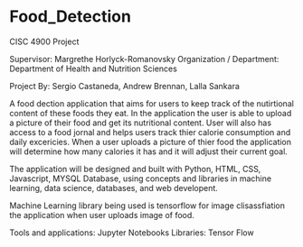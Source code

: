 # Food_Detection
CISC 4900 Project

Supervisor: Margrethe Horlyck-Romanovsky
Organization / Department:  Department of Health and Nutrition Sciences


Project By: Sergio Castaneda, Andrew Brennan, Lalla Sankara


A food dection application that aims for users to keep track of the nutirtional content of these foods they eat. In the application the user is able to upload a picture of their food and get its nutritional content. User will also has access to a food jornal and helps users track thier calorie consumption and daily excericies. When a user uploads a picture of thier food the application will determine how many calories it has and it will adjust their current goal. 

The application will be designed and built with Python, HTML, CSS, Javascript, MYSQL Database, using concepts and libraries in machine learning, data science, databases, and web developent. 

Machine Learning library being used is tensorflow for image clisassfiation the application when user uploads image of food. 

Tools and applications: Jupyter Notebooks
Libraries: Tensor Flow

